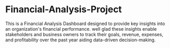 # Financial-Analysis-Project
This is a Financial Analysis Dashboard designed to provide key insights into an organization's financial performance. well glad these insights enable stakeholders and business owners to track their goals, revenue, expenses, and profitability over the past year aiding data-driven decision-making.
